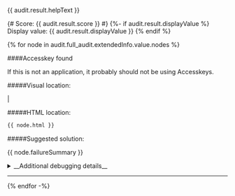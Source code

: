 {{ audit.result.helpText }}

{# Score: {{ audit.result.score }} #}
{%- if audit.result.displayValue %}
Display value: {{ audit.result.displayValue }}
{% endif %}

{% for node in audit.full_audit.extendedInfo.value.nodes %}

####Accesskey found<br>

If this is not an application, it probably should not be using Accesskeys.

#####Visual location:

|

#####HTML location:

```html
{{ node.html }}
```

#####Suggested solution:

{{ node.failureSummary }}

<details>
<summary>__Additional debugging details__</summary>

_Selector path:_ <br> `{{ node.target }}`

_DOM path:_ <br>
`{{ node.path }}`
</details>
<hr>
{% endfor -%}
